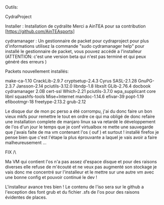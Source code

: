 Outils:

CydraProject

Installer : Installation de cydralite
Merci a AinTEA pour sa contribution [https://github.com/AinTEAsports]


cydramanager : Un gestionnaire de packet pour cydraproject
pour plus d'informations utilisez la commande "sudo cydramanager help"
pour installé le gestionnaire de packet, vous pouvez accédé a l'installeur
(ATTENTION: c'est une version beta qui n'est pas terminé et qui peux généré des erreurs )

Packets nouvellement installés: 

make-ca-1.10
CrackLib-2.9.7
cryptsetup-2.4.3
Cyrus SASL-2.1.28
GnuPG-2.3.7
Jansson-2.14
pciutils-3.12.0
libndp-1.8
libxslt
GLib-2.76.4 
docbook
cydramanager 2.0B
cert-ssl
Which-2.21
pciutils-3.7.0
wpa_supplicant
core
libnl
squashfs-tools
Mise+Internet
mandoc-1.14.6
efivar-39
popt-1.19
efibootmgr-18
freetype-2.13.2
grub-2.12 

Le disque dur de mon pc perso a été corrompu, j'ai du donc faire un bon vieux mkfs pour remettre le tout en ordre ce qui ma obligé de donc refaire une installation complete de manjaro linux sa va retardé le développement de l'os d'un jour le temps que je conf virtualbox re mette une sauvegarde que j'avais faite de ma vm contenant l'os ( ouf ) et surtout ! installé firefox je pense bien que c'est l'étape la plus éprouvante a laquel je vais avoir a faire malheureusement ...

FIX /\

Ma VM qui contient l'os n'a pas assez d'espace disque et pour des raisons diverses elle refuse de m'écouté et ne veux pas augmenté son stockage je vais donc me concentré sur l'installeur et le mettre sur une autre vm avec une bonne config et pouvoir continué le dev !

L'installeur avance tres bien ! Le contenu de l'iso sera sur le github a l'exception des font grub et du fichier .sfs de l'os pour des raisons évidentes de places.
